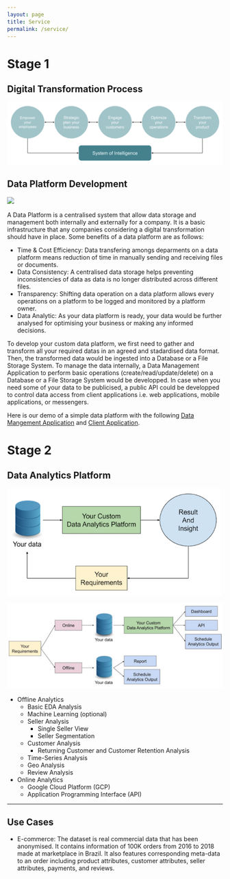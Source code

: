 ```yaml
---
layout: page
title: Service
permalink: /service/
---
```


# Stage 1

## Digital Transformation Process
![](img/DT.png)

## Data Platform Development

<img src="https://docs.google.com/drawings/d/e/2PACX-1vSUMOm-Edbtx4lr82SmZ8LenvPsdBudDW0Z7658mKNtNBIRQW7kSrPbzcIKnIl8eWdSWebNzQTMc524/pub?w=1152&h=681">

A Data Platform is a centralised system that allow data storage and management both internally and externally for a company. It is a basic infrastructure that any companies considering a digital transformation should have in place. Some benefits of a data platform are as follows:
- Time & Cost Efficiency: Data transfering amongs deparments on a data platform means reduction of time in manually sending and receiving files or documents.
- Data Consistency: A centralised data storage helps preventing inconsistencies of data as data is no longer distributed across different files.
- Transparency: Shifting data operation on a data platform allows every operations on a platform to be logged and monitored by a platform owner.
- Data Analytic: As your data platform is ready, your data would be further analysed for optimising your business or making any informed decisions.

To develop your custom data platform, we first need to gather and transform all your required datas in an agreed and stadardised data format. Then, the transformed data would be ingested into a Database or a File Storage System. To manage the data internally, a Data Management Application to perform basic operations (create/read/update/delete) on a Database or a File Storage System would be developped. In case when you need some of your data to be publicised, a public API could be developped to control data access from client applications i.e. web applications, mobile applications, or messengers.

Here is our demo of a simple data platform with the following [Data Mangement Application](https://product-fastapi-demo.herokuapp.com/product_view) and [Client Application](https://fir-api-client-web.firebaseapp.com/).

# Stage 2

## Data Analytics Platform
<img src='/img/DAP.png' width='500' height='250'>

![](img/CDAPD.png)

* Offline Analytics
  * Basic EDA Analysis
  * Machine Learning (optional)
  * Seller Analysis
    * Single Seller View
    * Seller Segmentation
  * Customer Analysis
    * Returning Customer and Customer Retention Analysis
  * Time-Series Analysis
  * Geo Analysis
  * Review Analysis
* Online Analytics
  * Google Cloud Platform (GCP)
  * Application Programming Interface (API)

---

## Use Cases
* E-commerce: The dataset is real commercial data that has been anonymised. It contains information of 100K orders from 2016 to 2018 made at marketplace in Brazil. It also features corresponding meta-data to an order including product attributes, customer attributes, seller attributes, payments, and reviews.
